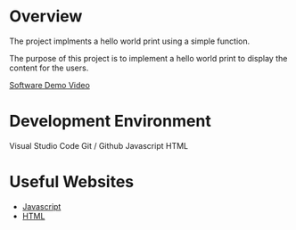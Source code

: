 # Overview

The project implments a hello world print using a simple function.

The purpose of this project is to implement a hello world print to display the content for the users.

[Software Demo Video](http://youtube.link.goes.here)

# Development Environment

Visual Studio Code
Git / Github
Javascript
HTML

# Useful Websites

- [Javascript](https://developer.mozilla.org/pt-BR/)
- [HTML](https://developer.mozilla.org/pt-BR/docs/Web/HTML)

